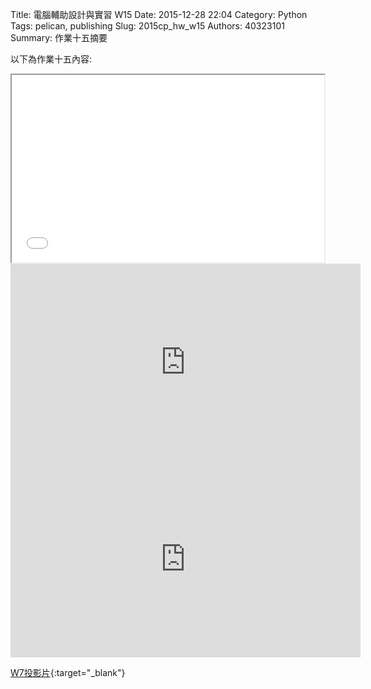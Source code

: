 Title: 電腦輔助設計與實習  W15
Date: 2015-12-28 22:04
Category: Python
Tags: pelican, publishing
Slug: 2015cp_hw_w15
Authors: 40323101
Summary: 作業十五摘要

以下為作業十五內容:

<iframe src="40323101_cp_w7_p.html" width="500" height="300"></iframe>
<iframe width="560" height="315" src="https://www.youtube.com/watch?v=E0aRuCKeOVA" frameborder="0" allowfullscreen></iframe>
<iframe width="560" height="315" src="https://www.youtube.com/watch?v=tISJtg140ck" frameborder="0" allowfullscreen></iframe>

[W7投影片](40323101_cp_w7_p.html){:target="_blank"}




